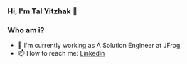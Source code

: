 ### Hi, I'm Tal Yitzhak 👋 ###


<h3>Who am i?</h3>

 - 🐸 I'm currently working as A Solution Engineer at JFrog
 - 📫 How to reach me: [Linkedin](https://www.linkedin.com/in/talyitzhak/)
